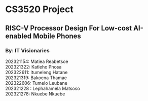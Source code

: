 # CS3520 Project
## RISC-V Processor Design For Low-cost AI-enabled Mobile Phones

### By: IT Visionaries

202321154: Matiea Reabetsoe <br>
202321322: Katleho Phosa <br>
202322611: Itumeleng Hatane <br>
202321319: Bakoena Thamae <br>
202322606: Tumelo Leubane <br>
202321228 : Lephahamela Matsoso <br>
202321278: Nkuebe Nkuebe
